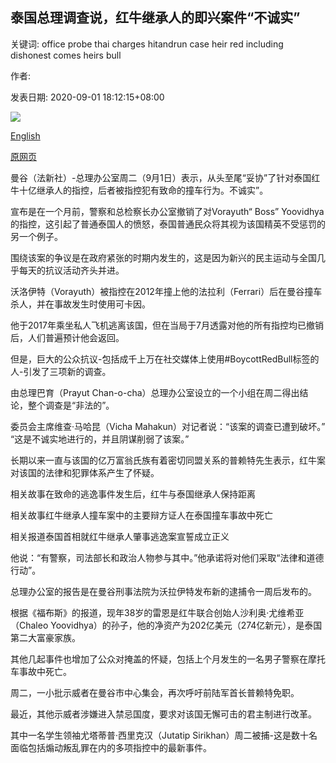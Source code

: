 ## 泰国总理调查说，红牛继承人的即兴案件“不诚实”

关键词: office probe thai charges hitandrun case heir red including dishonest comes heirs bull

作者: 

发表日期: 2020-09-01 18:12:15+08:00

![](https://www.straitstimes.com/sites/default/files/styles/x_large/public/articles/2020/09/01/yq-redb-01092024.jpg?itok=dmZcUR-P)

[English](Red%20Bull%20heir%27s%20hit-and-run%20case%20%27dishonest%27%2C%20says%20Thai%20PM%20probe.md)

[原网页](https://www.straitstimes.com/asia/se-asia/red-bull-heirs-hit-and-run-case-dishonest-says-thai-pm-probe)

曼谷（法新社）-总理办公室周二（9月1日）表示，从头至尾“妥协”了针对泰国红牛十亿继承人的指控，后者被指控犯有致命的撞车行为。不诚实”。

宣布是在一个月前，警察和总检察长办公室撤销了对Vorayuth“ Boss” Yoovidhya的指控，这引起了普通泰国人的愤怒，泰国普通民众将其视为该国精英不受惩罚的另一个例子。

围绕该案的争议是在政府紧张的时期内发生的，这是因为新兴的民主运动与全国几乎每天的抗议活动齐头并进。

沃洛伊特（Vorayuth）被指控在2012年撞上他的法拉利（Ferrari）后在曼谷撞车杀人，并在事故发生时使用可卡因。

他于2017年乘坐私人飞机逃离该国，但在当局于7月透露对他的所有指控均已撤销后，人们普遍预计他会返回。

但是，巨大的公众抗议-包括成千上万在社交媒体上使用\#BoycottRedBull标签的人-引发了三项新的调查。

由总理巴育（Prayut Chan-o-cha）总理办公室设立的一个小组在周二得出结论，整个调查是“非法的”。

委员会主席维查·马哈昆（Vicha Mahakun）对记者说：“该案的调查已遭到破坏。” “这是不诚实地进行的，并且阴谋削弱了该案。”

长期以来一直与该国的亿万富翁氏族有着密切同盟关系的普赖特先生表示，红牛案对该国的法律和犯罪体系产生了怀疑。

相关故事在致命的逃逸事件发生后，红牛与泰国继承人保持距离

相关故事红牛继承人撞车案中的主要辩方证人在泰国撞车事故中死亡

相关报道泰国首相就红牛继承人肇事逃逸案宣誓成立正义

他说：“有警察，司法部长和政治人物参与其中。”他承诺将对他们采取“法律和道德行动”。

总理办公室的报告是在曼谷刑事法院为沃拉伊特发布新的逮捕令一周后发布的。

根据《福布斯》的报道，现年38岁的雷恩是红牛联合创始人沙利奥·尤维希亚（Chaleo Yoovidhya）的孙子，他的净资产为202亿美元（274亿新元），是泰国第二大富豪家族。

其他几起事件也增加了公众对掩盖的怀疑，包括上个月发生的一名男子警察在摩托车事故中死亡。

周二，一小批示威者在曼谷市中心集会，再次呼吁前陆军首长普赖特免职。

最近，其他示威者涉嫌进入禁忌国度，要求对该国无懈可击的君主制进行改革。

其中一名学生领袖尤塔蒂普·西里克汉（Jutatip Sirikhan）周二被捕-这是数十名面临包括煽动叛乱罪在内的多项指控中的最新事件。